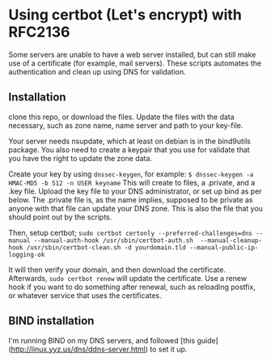 # Using certbot (Let's encrypt) with RFC2136

Some servers are unable to have a web server installed, but can still make use of a certificate (for example, mail servers).
These scripts automates the authentication and clean up using DNS for validation. 

## Installation

clone this repo, or download the files.
Update the files with the data necessary, such as zone name, name server and path to your key-file.

Your server needs nsupdate, which at least on debian is in the bind9utils package. You also need to create a keypair that you use for validate that you have the right to update the zone data.

Create your key by using `dnssec-keygen`, for example:
`$ dnssec-keygen -a HMAC-MD5 -b 512 -n USER keyname`
This will create to files, a .private, and a .key file. Upload the key file to your DNS administrator, or set up bind as per below. The .private file is, as the name implies, supposed to be private as anyone with that file can update your DNS zone. This is also the file that you should point out by the scripts.

Then, setup certbot;
```sudo certbot certonly --preferred-challenges=dns --manual --manual-auth-hook /usr/sbin/certbot-auth.sh  --manual-cleanup-hook /usr/sbin/certbot-clean.sh -d yourdomain.tld --manual-public-ip-logging-ok```

It will then verify your domain, and then download the certificate. Afterwards, `sudo certbot renew` will update the certificate. Use a renew hook if you want to do something after renewal, such as reloading postfix, or whatever service that uses the certificates.

## BIND installation
I'm running BIND on my DNS servers, and followed [this guide] (http://linux.yyz.us/dns/ddns-server.html) to set it up.


